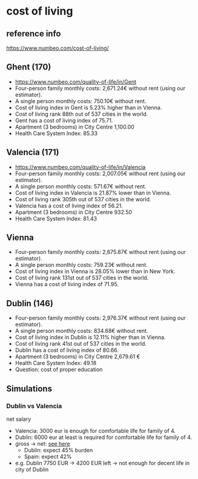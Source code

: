 # cost of living

## reference info

https://www.numbeo.com/cost-of-living/

## Ghent (170)

- https://www.numbeo.com/quality-of-life/in/Gent
- Four-person family monthly costs: 2,671.24€ without rent (using our estimator).
- A single person monthly costs: 750.10€ without rent.
- Cost of living index in Gent is 5.23% higher than in Vienna.
- Cost of living rank 88th out of 537 cities in the world.
- Gent has a cost of living index of 75.71.
- Apartment (3 bedrooms) in City Centre	1,100.00
- Health Care System Index:	85.33

## Valencia (171)

- https://www.numbeo.com/quality-of-life/in/Valencia
- Four-person family monthly costs: 2,007.05€ without rent (using our estimator).
- A single person monthly costs: 571.67€ without rent.
- Cost of living index in Valencia is 21.87% lower than in Vienna.
- Cost of living rank 305th out of 537 cities in the world.
- Valencia has a cost of living index of 56.21.
- Apartment (3 bedrooms) in City Centre	932.50
- Health Care System Index:	81.43

## Vienna

- Four-person family monthly costs: 2,675.87€ without rent (using our estimator).
- A single person monthly costs: 759.23€ without rent.
- Cost of living index in Vienna is 28.05% lower than in New York.
- Cost of living rank 131st out of 537 cities in the world.
- Vienna has a cost of living index of 71.95.

## Dublin (146)

- Four-person family monthly costs: 2,976.37€ without rent (using our estimator).
- A single person monthly costs: 834.68€ without rent.
- Cost of living index in Dublin is 12.11% higher than in Vienna.
- Cost of living rank 41st out of 537 cities in the world.
- Dublin has a cost of living index of 80.66.
- Apartment (3 bedrooms) in City Centre	2,679.61 €
- Health Care System Index:	49.18
- Question: cost of proper education

## Simulations

### Dublin vs Valencia

net salary

- Valencia: 3000 eur is enough for comfortable life for family of 4.
- Dublin: 6000 eur at least is required for comfortable life for family of 4.
- gross -> net:  [see here](https://tradingeconomics.com/country-list/personal-income-tax-rate?continent=europe)
    - Dublin: expect 45% burden
    - Spain: expect 42%
- e.g. Dublin 7750 EUR -> 4200 EUR left -> not enough for decent life in city of Dublin

